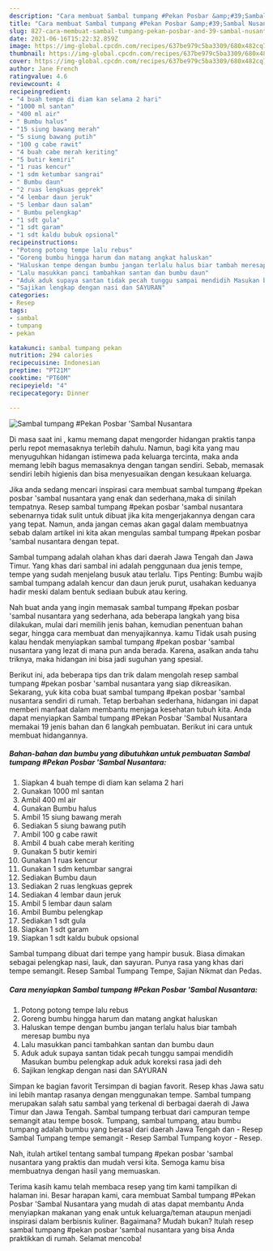 ```yaml
---
description: "Cara membuat Sambal tumpang #Pekan Posbar &amp;#39;Sambal Nusantara yang nikmat dan Mudah Dibuat"
title: "Cara membuat Sambal tumpang #Pekan Posbar &amp;#39;Sambal Nusantara yang nikmat dan Mudah Dibuat"
slug: 827-cara-membuat-sambal-tumpang-pekan-posbar-and-39-sambal-nusantara-yang-nikmat-dan-mudah-dibuat
date: 2021-06-16T15:22:32.859Z
image: https://img-global.cpcdn.com/recipes/637be979c5ba3309/680x482cq70/sambal-tumpang-pekan-posbar-sambal-nusantara-foto-resep-utama.jpg
thumbnail: https://img-global.cpcdn.com/recipes/637be979c5ba3309/680x482cq70/sambal-tumpang-pekan-posbar-sambal-nusantara-foto-resep-utama.jpg
cover: https://img-global.cpcdn.com/recipes/637be979c5ba3309/680x482cq70/sambal-tumpang-pekan-posbar-sambal-nusantara-foto-resep-utama.jpg
author: Jane French
ratingvalue: 4.6
reviewcount: 4
recipeingredient:
- "4 buah tempe di diam kan selama 2 hari"
- "1000 ml santan"
- "400 ml air"
- " Bumbu halus"
- "15 siung bawang merah"
- "5 siung bawang putih"
- "100 g cabe rawit"
- "4 buah cabe merah keriting"
- "5 butir kemiri"
- "1 ruas kencur"
- "1 sdm ketumbar sangrai"
- " Bumbu daun"
- "2 ruas lengkuas geprek"
- "4 lembar daun jeruk"
- "5 lembar daun salam"
- " Bumbu pelengkap"
- "1 sdt gula"
- "1 sdt garam"
- "1 sdt kaldu bubuk opsional"
recipeinstructions:
- "Potong potong tempe lalu rebus"
- "Goreng bumbu hingga harum dan matang angkat haluskan"
- "Haluskan tempe dengan bumbu jangan terlalu halus biar tambah meresap bumbu nya"
- "Lalu masukkan panci tambahkan santan dan bumbu daun"
- "Aduk aduk supaya santan tidak pecah tunggu sampai mendidih Masukan bumbu pelengkap aduk aduk koreksi rasa jadi deh"
- "Sajikan lengkap dengan nasi dan SAYURAN"
categories:
- Resep
tags:
- sambal
- tumpang
- pekan

katakunci: sambal tumpang pekan 
nutrition: 294 calories
recipecuisine: Indonesian
preptime: "PT21M"
cooktime: "PT60M"
recipeyield: "4"
recipecategory: Dinner

---
```



![Sambal tumpang #Pekan Posbar &#39;Sambal Nusantara](https://img-global.cpcdn.com/recipes/637be979c5ba3309/680x482cq70/sambal-tumpang-pekan-posbar-sambal-nusantara-foto-resep-utama.jpg)

Di masa  saat ini , kamu memang dapat mengorder hidangan praktis tanpa perlu repot memasaknya terlebih dahulu. Namun, bagi kita yang mau menyuguhkan hidangan istimewa pada keluarga tercinta, maka anda memang lebih bagus memasaknya dengan tangan sendiri. Sebab, memasak sendiri lebih higienis dan bisa menyesuaikan dengan kesukaan keluarga.

Jika anda sedang mencari inspirasi cara membuat sambal tumpang #pekan posbar &#39;sambal nusantara yang enak dan sederhana,maka di sinilah tempatnya. Resep sambal tumpang #pekan posbar &#39;sambal nusantara  sebenarnya tidak sulit untuk dibuat jika kita mengerjakannya dengan cara yang tepat. Namun, anda jangan cemas akan gagal dalam membuatnya 
sebab dalam artikel ini kita akan mengulas sambal tumpang #pekan posbar &#39;sambal nusantara dengan tepat.  

Sambal tumpang adalah olahan khas dari daerah Jawa Tengah dan Jawa Timur. Yang khas dari sambal ini adalah penggunaan dua jenis tempe, tempe yang sudah menjelang busuk atau terlalu. Tips Penting: Bumbu wajib sambal tumpang adalah kencur dan daun jeruk purut, usahakan keduanya hadir meski dalam bentuk sediaan bubuk atau kering.

Nah buat anda yang ingin memasak sambal tumpang #pekan posbar &#39;sambal nusantara yang sederhana, ada beberapa langkah yang bisa dilakukan, mulai dari memilih jenis bahan, kemudian penentuan bahan segar, hingga cara membuat dan menyajikannya. kamu Tidak usah pusing kalau hendak menyiapkan sambal tumpang #pekan posbar &#39;sambal nusantara yang lezat di mana pun anda berada. Karena, asalkan anda  tahu triknya, maka hidangan ini bisa jadi suguhan yang spesial.

Berikut ini, ada beberapa tips dan trik dalam mengolah resep sambal tumpang #pekan posbar &#39;sambal nusantara yang siap dikreasikan. Sekarang, yuk kita coba buat sambal tumpang #pekan posbar &#39;sambal nusantara sendiri di rumah. Tetap berbahan sederhana, hidangan ini dapat memberi manfaat dalam membantu menjaga kesehatan tubuh kita. Anda dapat menyiapkan Sambal tumpang #Pekan Posbar &#39;Sambal Nusantara memakai 19 jenis bahan dan 6 langkah pembuatan. Berikut ini cara untuk membuat hidangannya.

<!--inarticleads1-->

##### Bahan-bahan dan bumbu yang dibutuhkan untuk pembuatan Sambal tumpang #Pekan Posbar &#39;Sambal Nusantara:

1. Siapkan 4 buah tempe di diam kan selama 2 hari
1. Gunakan 1000 ml santan
1. Ambil 400 ml air
1. Gunakan  Bumbu halus
1. Ambil 15 siung bawang merah
1. Sediakan 5 siung bawang putih
1. Ambil 100 g cabe rawit
1. Ambil 4 buah cabe merah keriting
1. Gunakan 5 butir kemiri
1. Gunakan 1 ruas kencur
1. Gunakan 1 sdm ketumbar sangrai
1. Sediakan  Bumbu daun
1. Sediakan 2 ruas lengkuas geprek
1. Sediakan 4 lembar daun jeruk
1. Ambil 5 lembar daun salam
1. Ambil  Bumbu pelengkap
1. Sediakan 1 sdt gula
1. Siapkan 1 sdt garam
1. Siapkan 1 sdt kaldu bubuk opsional


Sambal tumpang dibuat dari tempe yang hampir busuk. Biasa dimakan sebagai pelengkap nasi, lauk, dan sayuran. Punya rasa yang khas dari tempe semangit. Resep Sambal Tumpang Tempe, Sajian Nikmat dan Pedas. 

<!--inarticleads2-->

##### Cara menyiapkan Sambal tumpang #Pekan Posbar &#39;Sambal Nusantara:

1. Potong potong tempe lalu rebus
1. Goreng bumbu hingga harum dan matang angkat haluskan
1. Haluskan tempe dengan bumbu jangan terlalu halus biar tambah meresap bumbu nya
1. Lalu masukkan panci tambahkan santan dan bumbu daun
1. Aduk aduk supaya santan tidak pecah tunggu sampai mendidih Masukan bumbu pelengkap aduk aduk koreksi rasa jadi deh
1. Sajikan lengkap dengan nasi dan SAYURAN


Simpan ke bagian favorit Tersimpan di bagian favorit. Resep khas Jawa satu ini lebih mantap rasanya dengan menggunakan tempe. Sambal tumpang merupakan salah satu sambal yang terkenal di berbagai daerah di Jawa Timur dan Jawa Tengah. Sambal tumpang terbuat dari campuran tempe semangit atau tempe bosok. Tumpang, sambal tumpang, atau bumbu tumpang adalah bumbu yang berasal dari daerah Jawa Tengah dan - Resep Sambal Tumpang tempe semangit - Resep Sambal Tumpang koyor - Resep. 

Nah, itulah artikel tentang  sambal tumpang #pekan posbar &#39;sambal nusantara  yang praktis dan mudah versi kita. Semoga kamu bisa membuatnya dengan hasil yang memuaskan. 

Terima kasih kamu telah membaca resep yang tim kami tampilkan di halaman ini. Besar harapan kami, cara membuat  Sambal tumpang #Pekan Posbar &#39;Sambal Nusantara yang mudah di atas dapat membantu Anda menyiapkan makanan yang enak untuk keluarga/teman ataupun menjadi inspirasi dalam berbisnis kuliner. Bagaimana? Mudah bukan? Itulah resep sambal tumpang #pekan posbar &#39;sambal nusantara yang bisa Anda praktikkan di rumah. Selamat mencoba!

